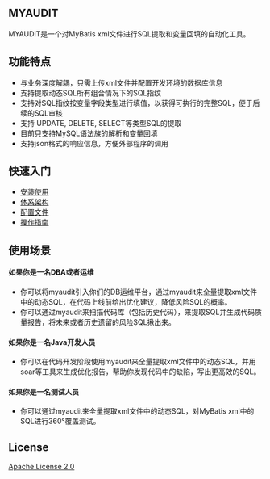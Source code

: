 ## MYAUDIT

MYAUDIT是一个对MyBatis xml文件进行SQL提取和变量回填的自动化工具。

## 功能特点

* 与业务深度解耦，只需上传xml文件并配置开发环境的数据库信息
* 支持提取动态SQL所有组合情况下的SQL指纹
* 支持对SQL指纹按变量字段类型进行填值，以获得可执行的完整SQL，便于后续的SQL审核
* 支持 UPDATE, DELETE, SELECT等类型SQL的提取
* 目前只支持MySQL语法族的解析和变量回填
* 支持json格式的响应信息，方便外部程序的调用

## 快速入门
* [安装使用](https://github.com/dbaxg/myaudit/tree/master/doc/install.md)
* [体系架构](https://github.com/dbaxg/myaudit/tree/master/doc/structure.md)
* [配置文件](https://github.com/dbaxg/myaudit/tree/master/doc/config.md)
* [操作指南](https://github.com/dbaxg/myaudit/tree/master/doc/handbook.md)

## 使用场景

#### 如果你是一名DBA或者运维
* 你可以将myaudit引入你们的DB运维平台，通过myaudit来全量提取xml文件中的动态SQL，在代码上线前给出优化建议，降低风险SQL的概率。
* 你可以通过myaudit来扫描代码库（包括历史代码），来提取SQL并生成代码质量报告，将未来或者历史遗留的风险SQL揪出来。

#### 如果你是一名Java开发人员
* 你可以在代码开发阶段使用myaudit来全量提取xml文件中的动态SQL，并用soar等工具来生成优化报告，帮助你发现代码中的缺陷，写出更高效的SQL。

#### 如果你是一名测试人员
* 你可以通过myaudit来全量提取xml文件中的动态SQL，对MyBatis xml中的SQL进行360°覆盖测试。

## License

[Apache License 2.0](https://github.com/dbaxg/myaudit/tree/master/LICENSE)
